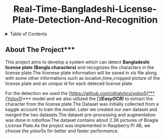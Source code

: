 <div id='top'></div>
<br />
<h1 align="center">
     Real-Time-Bangladeshi-License-Plate-Detection-And-Recognition
</h1>

<details>
  <summary>Table of Contents</summary>
  <ol>
    <li>
      <a href="#about-the-project">About The Project</a>
      <ul>
        <li><a href="#built-with">Built With</a></li>
      </ul>
    </li>
    <li>
      <a href="#getting-started">Getting Started</a>
      <ul>
        <li><a href="#prerequisites">Prerequisites</a></li>
        <li><a href="#installation">Installation</a></li>
      </ul>
    </li>
    <li><a href="#usage">Usage</a></li>
    <li><a href="#contact">Contact</a></li>
  </ol>
</details>

## About The Project***
This project aims to develop a system which can detect **Bangladeshi license plate (Bangla characters)** and recognizes the characters in the license plate.The licenese plate information will be saved in xls file along with some other informations such as location,time,cropped picture of the license plate and an unique id for each deteced license plate. 




For the detection  we used the [https://github.com/ultralytics/yolov5]***(Yolov5)*** model and we also utilized the []***(EasyOCR)*** to extract the character from the license plate.The Dataset was initially collected from a kaggle account to train the model. Later we created our own dataset and merged the two datasets.The dataset pre-processing and augmentation was done in roboflow.The dataset contains about 2.3K pictures of Bnagla License Plate.As the project was implemented in Raspberry Pi 4B, we choose the yolov5s for better and faster performance.
